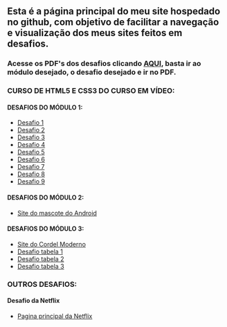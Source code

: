  <h2><strong>Esta é a página principal do meu site hospedado no github, com objetivo de facilitar a navegação e visualização dos meus sites feitos em desafios.</strong></h2>
 <h3>
 Acesse os PDF's dos desafios clicando <a href="https://github.com/TascaXD">AQUI</a>, basta ir ao módulo desejado, o desafio desejado e ir no PDF.</h3>
 <h3>CURSO DE HTML5 E CSS3 DO CURSO EM VÍDEO:</h3> 
 <h4>DESAFIOS DO MÓDULO 1:</h4>
 <ul>
 <a href="https://tascaxd.github.io/modulo-1/DESAFIO%201/desafio1.html">
     <li>Desafio 1</li>
 </a>
 <a href="https://tascaxd.github.io/modulo-1/DESAFIO%202/desafio2.html">
     <li>Desafio 2</li>
 </a>
 <a href="https://tascaxd.github.io/modulo-1/DESAFIO%203/desafio3.html">
     <li>Desafio 3</li>
 </a>
 <a href="https://tascaxd.github.io/modulo-1/DESAFIO%204/desafio4.html">
     <li>Desafio 4</li>
 </a>
 <a href="https://tascaxd.github.io/modulo-1/DESAFIO%205/desafio5.html">
     <li>Desafio 5</li>
 </a>
 <a href="https://tascaxd.github.io/modulo-1/DESAFIO6/desafio6.html">
     <li>Desafio 6</li>
 </a>
 <a href="https://tascaxd.github.io/modulo-1/DESAFIO7/desafio7.html">
     <li>Desafio 7</li>
 </a>
 <a href="https://tascaxd.github.io/modulo-1/DESAFIO8/desafio8.html">
     <li>Desafio 8</li>
 </a>
 <a href="https://tascaxd.github.io/modulo-1/DESAFIO9/desafio9.html">
     <li>Desafio 9</li>
 </a>
 </ul>
 <h4>DESAFIOS DO MÓDULO 2:</h4>
 <ul>
 <a href="https://tascaxd.github.io/modulo-2/pagina2.html">
     <li>Site do mascote do Android</li>
 </a>
 </ul>
 <h4>DESAFIOS DO MÓDULO 3:</h4>
 <ul>
<a href="https://tascaxd.github.io/modulo-3/desafio%20cordel/cordel.html">
     <li>Site do Cordel Moderno</li></a>
<a href="https://tascaxd.github.io/modulo-3/desafio%20tabelas/table.html">
     <li>Desafio tabela 1</li></a>
<a href="https://tascaxd.github.io/modulo-3/desafio%20tabelas/table2.html">
     <li>Desafio tabela 2</li></a>
<a href="https://tascaxd.github.io/modulo-3/desafio%20tabelas/table3.html">
     <li>Desafio tabela 3</li></a>
 </ul>

<h3>OUTROS DESAFIOS:</h3> 
<h4>Desafio da Netflix</h4>
<a href="https://tascaxd.github.io/NETFLIX/netflix.html">
     <ul><li>Pagina principal da Netflix</li></a></ul>
